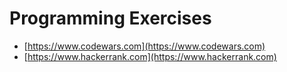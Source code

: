 # Programming Exercises

- [https://www.codewars.com](https://www.codewars.com)
- [https://www.hackerrank.com](https://www.hackerrank.com)
